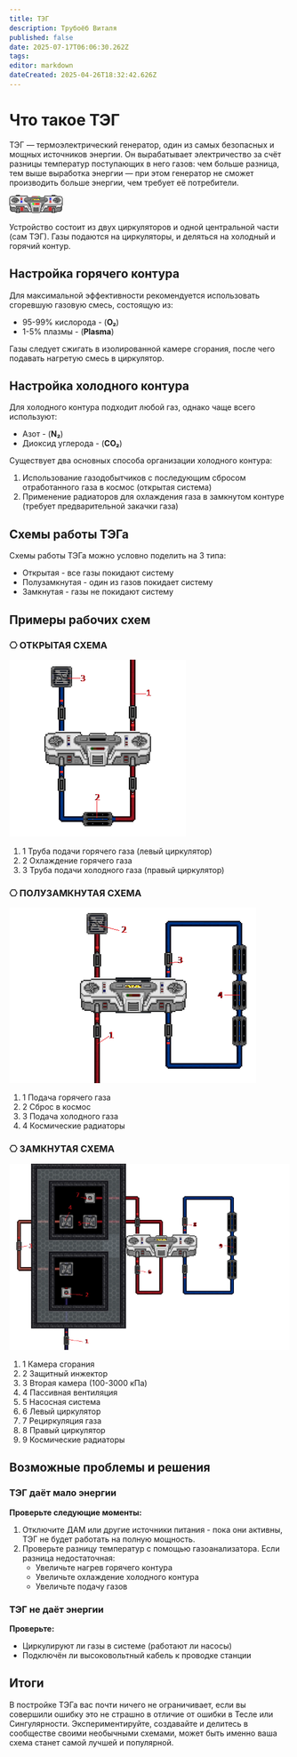 ```yaml
---
title: ТЭГ
description: Трубоёб Виталя
published: false
date: 2025-07-17T06:06:30.262Z
tags: 
editor: markdown
dateCreated: 2025-04-26T18:32:42.626Z
---
```


# Что такое ТЭГ

ТЭГ — термоэлектрический генератор, один из самых безопасных и мощных источников энергии. Он вырабатывает электричество за счёт разницы температур поступающих в него газов: чем больше разница, тем выше выработка энергии — при этом генератор не сможет производить больше энергии, чем требует её потребители.

![](/guides/engineering/teg/teg.gif)

Устройство состоит из двух циркуляторов и одной центральной части (сам ТЭГ). Газы подаются на циркуляторы, и деляться на холодный и горячий контур.

## Настройка горячего контура

Для максимальной эффективности рекомендуется использовать сгоревшую газовую смесь, состоящую из:

-   95-99% кислорода \- (**O₂**)
-   1-5% плазмы \- (**Plasma**)

Газы следует сжигать в изолированной камере сгорания, после чего подавать нагретую смесь в циркулятор.

## Настройка холодного контура

Для холодного контура подходит любой газ, однако чаще всего используют:

-   Азот \- (**N₂**)
-   Диоксид углерода \- (**CO₂**)

Существует два основных способа организации холодного контура:

1.  Использование газодобытчиков с последующим сбросом отработанного газа в космос (открытая система)
2.  Применение радиаторов для охлаждения газа в замкнутом контуре (требует предварительной закачки газа)

## Схемы работы ТЭГа

Схемы работы ТЭГа можно условно поделить на 3 типа:

-   Открытая - все газы покидают систему
-   Полузамкнутая - один из газов покидает систему
-   Замкнутая - газы не покидают систему

## Примеры рабочих схем

### ⎔ ОТКРЫТАЯ СХЕМА

![Открытая схема ТЭГ](/guides/engineering/teg/123.png)

1.  1 Труба подачи горячего газа (левый циркулятор)
2.  2 Охлаждение горячего газа
3.  3 Труба подачи холодного газа (правый циркулятор)

### ⎔ ПОЛУЗАМКНУТАЯ СХЕМА

![Полузамкнутая схема ТЭГ](/guides/engineering/teg/12345.png)

1.  1 Подача горячего газа
2.  2 Сброс в космос
3.  3 Подача холодного газа
4.  4 Космические радиаторы

### ⎔ ЗАМКНУТАЯ СХЕМА

![Замкнутая схема ТЭГ](/guides/engineering/teg/123456.png)

1.  1 Камера сгорания
2.  2 Защитный инжектор
3.  3 Вторая камера (100-3000 кПа)
4.  4 Пассивная вентиляция
5.  5 Насосная система
6.  6 Левый циркулятор
7.  7 Рециркуляция газа
8.  8 Правый циркулятор
9.  9 Космические радиаторы

## Возможные проблемы и решения

### ТЭГ даёт мало энергии

**Проверьте следующие моменты:**

1.  Отключите ДАМ или другие источники питания - пока они активны, ТЭГ не будет работать на полную мощность.
2.  Проверьте разницу температур с помощью газоанализатора. Если разница недостаточная:
    -   Увеличьте нагрев горячего контура
    -   Увеличьте охлаждение холодного контура
    -   Увеличьте подачу газов

### ТЭГ не даёт энергии

**Проверьте:**

-   Циркулируют ли газы в системе (работают ли насосы)
-   Подключён ли высоковольтный кабель к проводке станции

## Итоги

В постройке ТЭГа вас почти ничего не ограничивает, если вы совершили ошибку это не страшно в отличие от ошибки в Тесле или Сингулярности. Экспериментируйте, создавайте и делитесь в сообществе своими необычными схемами, может быть именно ваша схема станет самой лучшей и популярной.